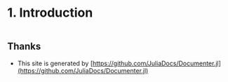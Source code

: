 # 1. Introduction 

```@contents
```


## Thanks

- This site is generated by [https://github.com/JuliaDocs/Documenter.jl](https://github.com/JuliaDocs/Documenter.jl)